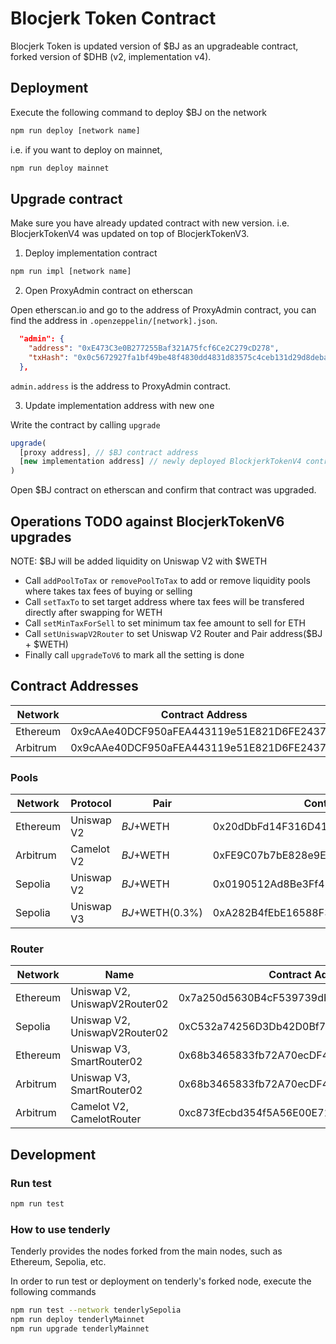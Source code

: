# Blocjerk Token Contract

Blocjerk Token is updated version of $BJ as an upgradeable contract, forked version of $DHB (v2, implementation v4).

## Deployment

Execute the following command to deploy $BJ on the network
```bash
npm run deploy [network name]
```

i.e. if you want to deploy on mainnet,
```bash
npm run deploy mainnet
```

## Upgrade contract

Make sure you have already updated contract with new version.
i.e. BlocjerkTokenV4 was updated on top of BlocjerkTokenV3.

1. Deploy implementation contract

```bash
npm run impl [network name]
```

2. Open ProxyAdmin contract on etherscan

Open etherscan.io and go to the address of ProxyAdmin contract, you can find the address in `.openzeppelin/[network].json`.

```json
  "admin": {
    "address": "0xE473C3e0B277255Baf321A75fcf6Ce2C279cD278",
    "txHash": "0x0c5672927fa1bf49be48f4830dd4831d83575c4ceb131d29d8deba787a14eb48"
  },
```

`admin.address` is the address to ProxyAdmin contract.

3. Update implementation address with new one

Write the contract by calling `upgrade`
```javascript
upgrade(
  [proxy address], // $BJ contract address
  [new implementation address] // newly deployed BlockjerkTokenV4 contract
)
```

Open $BJ contract on etherscan and confirm that contract was upgraded.

## Operations TODO against BlocjerkTokenV6 upgrades

NOTE: $BJ will be added liquidity on Uniswap V2 with $WETH

- Call `addPoolToTax` or `removePoolToTax` to add or remove liquidity pools where takes tax fees of buying or selling
- Call `setTaxTo` to set target address where tax fees will be transfered directly after swapping for WETH
- Call `setMinTaxForSell` to set minimum tax fee amount to sell for ETH
- Call `setUniswapV2Router` to set Uniswap V2 Router and Pair address($BJ + $WETH)
- Finally call `upgradeToV6` to mark all the setting is done


## Contract Addresses

Network | Contract Address
--- | ---
Ethereum | 0x9cAAe40DCF950aFEA443119e51E821D6FE2437ca
Arbitrum | 0x9cAAe40DCF950aFEA443119e51E821D6FE2437ca

### Pools

Network | Protocol | Pair | Contract Address
--- | --- | --- | ---
Ethereum | Uniswap V2 | $BJ+$WETH | 0x20dDbFd14F316D417f5B1a981B5Dc926a4dFd4D1
Arbitrum | Camelot V2 | $BJ+$WETH | 0xFE9C07b7bE828e9E60975843Eb78B720D636Dad7
Sepolia | Uniswap V2 | $BJ+$WETH | 0x0190512Ad8Be3Ff42063e12aB7E353A038c4ecF5
Sepolia | Uniswap V3 | $BJ+$WETH(0.3%) | 0xA282B4fEbE16588F329fDc6c0aeeE76b896fBec0

### Router

Network | Name | Contract Address
--- | --- | ---
Ethereum | Uniswap V2, UniswapV2Router02 | 0x7a250d5630B4cF539739dF2C5dAcb4c659F2488D
Sepolia | Uniswap V2, UniswapV2Router02 | 0xC532a74256D3Db42D0Bf7a0400fEFDbad7694008
Ethereum | Uniswap V3, SmartRouter02 | 0x68b3465833fb72A70ecDF485E0e4C7bD8665Fc45
Arbitrum | Uniswap V3, SmartRouter02 | 0x68b3465833fb72A70ecDF485E0e4C7bD8665Fc45
Arbitrum | Camelot V2, CamelotRouter | 0xc873fEcbd354f5A56E00E710B90EF4201db2448d


## Development

### Run test 

```bash
npm run test
```

### How to use tenderly

Tenderly provides the nodes forked from the main nodes, such as Ethereum, Sepolia, etc.

In order to run test or deployment on tenderly's forked node, execute the following commands

```bash
npm run test --network tenderlySepolia
npm run deploy tenderlyMainnet
npm run upgrade tenderlyMainnet
```